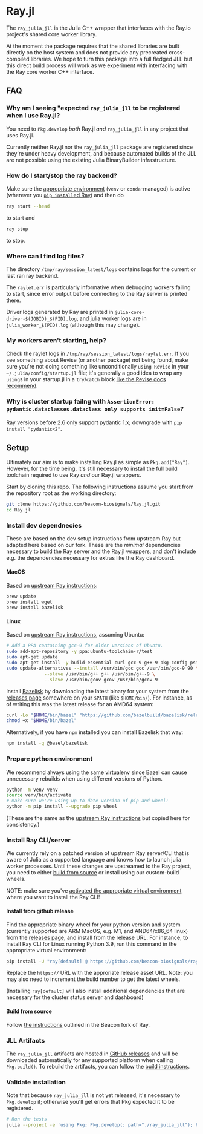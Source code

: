 # Ray.jl

The `ray_julia_jll` is the Julia C++ wrapper that interfaces with the Ray.io project's shared core worker library.

At the moment the package requires that the shared libraries are built directly on the host system and does not provide any precreated cross-compiled libraries. We hope to turn this package into a full fledged JLL but this direct build process will work as we experiment with interfacing with the Ray core worker C++ interface.

## FAQ

### Why am I seeing "expected `ray_julia_jll` to be registered when I use Ray.jl?

You need to `Pkg.develop` _both_ Ray.jl _and_ `ray_julia_jll` in any project that uses Ray.jl.

Currently neither Ray.jl nor the `ray_julia_jll` package are registered since they're under heavy development, and because automated builds of the JLL are not possible using the existing Julia BinaryBuilder infrastructure.

### How do I start/stop the ray backend?

Make sure the [appropriate environment](#prepare-python-environment) (`venv` or `conda`-managed) is active (wherever you [`pip install`ed Ray](#install-ray-cliserver)) and then do

```sh
ray start --head
```

to start and

```sh
ray stop
```

to stop.

### Where can I find log files?

The directory `/tmp/ray/session_latest/logs` contains logs for the current or last ran ray backend.

The `raylet.err` is particularly informative when debugging workers failing to start, since error output before connecting to the Ray server is printed there.

Driver logs generated by Ray are printed in `julia-core-driver-$(JOBID)_$(PID).log`, and julia worker logs are in `julia_worker_$(PID).log` (although this may change).

### My workers aren't starting, help?

Check the raylet logs in `/tmp/ray/session_latest/logs/raylet.err`.  If you see something about Revise (or another package) not being found, make sure you're not doing something like unconditionally `using Revise` in your `~/.julia/config/startup.jl` file; it's generally a good idea to wrap any `using`s in your startup.jl in a `try`/`catch` block [like the Revise docs recommend](https://timholy.github.io/Revise.jl/stable/config/#Using-Revise-by-default-1).

### Why is cluster startup failng with `AssertionError: pydantic.dataclasses.dataclass only supports init=False`?

Ray versions before 2.6 only support pydantic 1.x; downgrade with `pip install "pydantic<2"`.

## Setup

Ultimately our aim is to make installing Ray.jl as simple as `Pkg.add("Ray")`.  However, for the time being, it's still necessary to install the full build toolchain required to use Ray _and_ our Ray.jl wrappers.

Start by cloning this repo.  The following instructions assume you start from the repository root as the working directory:

```sh
git clone https://github.com/beacon-biosignals/Ray.jl.git
cd Ray.jl
```

### Install dev dependnecies

These are based on the dev setup instructions from upstream Ray but adapted here based on our fork.  These are the _minimal_ dependencies necessary to build the Ray server and the Ray.jl wrappers, and don't include e.g. the dependencies necessary for extras like the Ray dashboard.

#### MacOS

Based on [upstream Ray instructions](https://docs.ray.io/en/releases-2.5.1/ray-contribute/development.html#preparing-to-build-ray-on-macos):

```sh
brew update
brew install wget
brew install bazelisk
```

#### Linux

Based on [upstream Ray instructions](https://docs.ray.io/en/releases-2.5.1/ray-contribute/development.html#preparing-to-build-ray-on-linux), assuming Ubuntu:

```sh
# Add a PPA containing gcc-9 for older versions of Ubuntu.
sudo add-apt-repository -y ppa:ubuntu-toolchain-r/test
sudo apt-get update
sudo apt-get install -y build-essential curl gcc-9 g++-9 pkg-config psmisc unzip
sudo update-alternatives --install /usr/bin/gcc gcc /usr/bin/gcc-9 90 \
              --slave /usr/bin/g++ g++ /usr/bin/g++-9 \
              --slave /usr/bin/gcov gcov /usr/bin/gcov-9
```

Install [Bazelisk](https://github.com/bazelbuild/bazelisk#readme) by downloading the latest binary for your system from the [releases page](https://github.com/bazelbuild/bazelisk/releases) somewhere on your `$PATH` (like `$HOME/bin/`).  For instance, as of writing this was the latest release for an AMD64 system:

```sh
curl -Lo "$HOME/bin/bazel" "https://github.com/bazelbuild/bazelisk/releases/download/v1.18.0/bazelisk-linux-amd64"
chmod +x "$HOME/bin/bazel"
```

Alternatively, if you have `npm` installed you can install Bazelisk that way:

```sh
npm install -g @bazel/bazelisk
```

### Prepare python environment

We recommend always using the same virtualenv since Bazel can cause unnecessary rebuilds when using different versions of Python.

```sh
python -m venv venv
source venv/bin/activate
# make sure we're using up-to-date version of pip and wheel:
python -m pip install --upgrade pip wheel
```

(These are the same as the [upstream Ray instructions](https://docs.ray.io/en/releases-2.5.1/ray-contribute/development.html#prepare-the-python-environment) but copied here for consistency.)

### Install Ray CLI/server

We currently rely on a patched version of upstream Ray server/CLI that is aware of Julia as a supported language and knows how to launch julia worker processes.  Until these changes are upstreamed to the Ray project, you need to either [build from source](https://github.com/beacon-biosignals/ray/blob/beacon-main/python/README-building-wheels.md) or install using our custom-build wheels.

NOTE: make sure you've [activated the appropriate virtual environment](#prepare-python-environment) where you want to install the Ray CLI!

#### Install from github release

Find the appropriate binary wheel for your python version and system (currently supported are ARM MacOS, e.g. M1, and AND64/x86_64 linux) from the [releases page](https://github.com/beacon-biosignals/ray/releases), and install from the release URL.  For instance, to install Ray CLI for Linux running Python 3.9, run this command in the appropriate virtual environment:

```sh
pip install -U "ray[default] @ https://github.com/beacon-biosignals/ray/releases/download/ray-2.5.1+1/ray-2.5.1-cp39-cp39-manylinux2014_x86_64.whl"
```

Replace the `https://` URL with the approriate release asset URL.
Note: you may also need to increment the build number to get the latest wheels.

(Installing `ray[default]` will also install additional dependencies that are necessary for the cluster status server and dashboard)

#### Build from source

Follow [the instructions](https://github.com/beacon-biosignals/ray/blob/beacon-main/python/README-building-wheels.md) outlined in the Beacon fork of Ray.


### JLL Artifacts

The `ray_julia_jll` artifacts are hosted in [GitHub releases](https://github.com/beacon-biosignals/Ray.jl/releases) and will be downloaded automatically for any supported platform when calling `Pkg.build()`.
To rebuild the artifacts, you can follow the [build instructions](./ray_julia_jll/gen/README.md).


### Validate installation

Note that because `ray_julia_jll` is not yet released, it's necessary to `Pkg.develop` it; otherwise you'll get errors that Pkg expected it to be registered.

```sh
# Run the tests
julia --project -e 'using Pkg; Pkg.develop(; path="./ray_julia_jll"); Pkg.test()'
```
